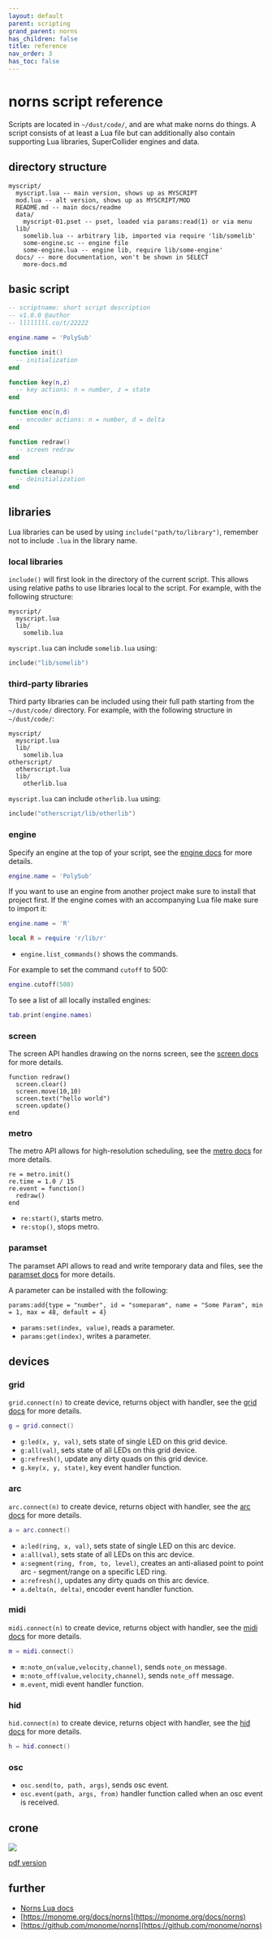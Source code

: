 ```yaml
---
layout: default
parent: scripting
grand_parent: norns
has_children: false
title: reference
nav_order: 3
has_toc: false
---
```


# norns script reference

Scripts are located in `~/dust/code/`, and are what make norns do things. A script consists of at least a Lua file but can additionally also contain supporting Lua libraries, SuperCollider engines and data.

## directory structure

```
myscript/
  myscript.lua -- main version, shows up as MYSCRIPT
  mod.lua -- alt version, shows up as MYSCRIPT/MOD
  README.md -- main docs/readme
  data/
    myscript-01.pset -- pset, loaded via params:read(1) or via menu
  lib/
    somelib.lua -- arbitrary lib, imported via require 'lib/somelib'
    some-engine.sc -- engine file
    some-engine.lua -- engine lib, require lib/some-engine'
  docs/ -- more documentation, won't be shown in SELECT
    more-docs.md
```

## basic script

```lua
-- scriptname: short script description
-- v1.0.0 @author
-- llllllll.co/t/22222

engine.name = 'PolySub'

function init()
  -- initialization
end

function key(n,z)
  -- key actions: n = number, z = state
end

function enc(n,d)
  -- encoder actions: n = number, d = delta
end

function redraw()
  -- screen redraw
end

function cleanup()
  -- deinitialization
end
```

## libraries

Lua libraries can be used by using `include("path/to/library")`, remember not to include `.lua` in the library name.

### local libraries

`include()` will first look in the directory of the current script. This allows using relative paths to use libraries local to the script. For example, with the following structure:

```
myscript/
  myscript.lua
  lib/
    somelib.lua
```

`myscript.lua` can include `somelib.lua` using:

```lua
include("lib/somelib")
```

### third-party libraries

Third party libraries can be included using their full path starting from the `~/dust/code/` directory. For example, with the following structure in `~/dust/code/`:

```
myscript/
  myscript.lua
  lib/
    somelib.lua
otherscript/
  otherscript.lua
  lib/
    otherlib.lua
```

`myscript.lua` can include `otherlib.lua` using:

```lua
include("otherscript/lib/otherlib")
```

### engine

Specify an engine at the top of your script, see the [engine docs](https://monome.github.io/norns/doc/modules/engine.html) for more details.

```lua
engine.name = 'PolySub'
```

If you want to use an engine from another project make sure to install that project first.
If the engine comes with an accompanying Lua file make sure to import it:

```lua
engine.name = 'R'

local R = require 'r/lib/r'
```

- `engine.list_commands()` shows the commands.

For example to set the command `cutoff` to 500:

```lua
engine.cutoff(500)
```

To see a list of all locally installed engines:

```lua
tab.print(engine.names)
```

### screen

The screen API handles drawing on the norns screen, see the [screen docs](https://monome.github.io/norns/doc/modules/screen.html) for more details.

```
function redraw()
  screen.clear()
  screen.move(10,10)
  screen.text("hello world")
  screen.update()
end
```

### metro

The metro API allows for high-resolution scheduling, see the [metro docs](https://monome.github.io/norns/doc/modules/metro.html) for more details.

```
re = metro.init()
re.time = 1.0 / 15
re.event = function()
  redraw()
end
```

- `re:start()`, starts metro.
- `re:stop()`, stops metro.

### paramset

The paramset API allows to read and write temporary data and files, see the [paramset docs](https://monome.github.io/norns/doc/modules/paramset.html) for more details.

A parameter can be installed with the following:

```
params:add{type = "number", id = "someparam", name = "Some Param", min = 1, max = 48, default = 4}
```

- `params:set(index, value)`, reads a parameter.
- `params:get(index)`, writes a parameter.

## devices

### grid

`grid.connect(n)` to create device, returns object with handler, see the [grid docs](https://monome.github.io/norns/doc/modules/grid.html) for more details.

```lua
g = grid.connect()
```

- `g:led(x, y, val)`, sets state of single LED on this grid device.
- `g:all(val)`, sets state of all LEDs on this grid device.
- `g:refresh()`, update any dirty quads on this grid device.
- `g.key(x, y, state)`, key event handler function.

### arc

`arc.connect(n)` to create device, returns object with handler, see the [arc docs](https://monome.github.io/norns/doc/modules/arc.html) for more details.

```lua
a = arc.connect()
```

- `a:led(ring, x, val)`, sets state of single LED on this arc device.
- `a:all(val)`, sets state of all LEDs on this arc device.
- `a:segment(ring, from, to, level)`, creates an anti-aliased point to point arc - segment/range on a specific LED ring.
- `a:refresh()`, updates any dirty quads on this arc device.
- `a.delta(n, delta)`, encoder event handler function.

### midi

`midi.connect(n)` to create device, returns object with handler, see the [midi docs](https://monome.github.io/norns/doc/modules/midi.html) for more details.

```lua
m = midi.connect()
```

- `m:note_on(value,velocity,channel)`, sends `note_on` message.
- `m:note_off(value,velocity,channel)`, sends `note_off` message.
- `m.event`, midi event handler function.

### hid

`hid.connect(n)` to create device, returns object with handler, see the [hid docs](https://monome.github.io/norns/doc/modules/hid.html) for more details.

```lua
h = hid.connect()
```

### osc

- `osc.send(to, path, args)`, sends osc event.
- `osc.event(path, args, from)` handler function called when an osc event is received.

## crone

![](../image/crone-process-routing.png)

[pdf version](../crone-process-routing.pdf)

## further
- [Norns Lua docs](https://monome.github.io/norns/doc/)
- [https://monome.org/docs/norns](https://monome.org/docs/norns)
- [https://github.com/monome/norns](https://github.com/monome/norns)
